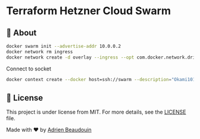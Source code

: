 # Terraform Hetzner Cloud Swarm

## :dart: About

```sh
docker swarm init --advertise-addr 10.0.0.2
docker network rm ingress
docker network create -d overlay --ingress --opt com.docker.network.driver.mtu=1450 ingress
```

Connect to socket

```sh
docker context create --docker host=ssh://swarm --description="Okami101 Swarm cluster" okami101-swarm
```

## :memo: License

This project is under license from MIT. For more details, see the [LICENSE](https://adr1enbe4udou1n.mit-license.org/) file.

Made with :heart: by <a href="https://github.com/adr1enbe4udou1n" target="_blank">Adrien Beaudouin</a>

